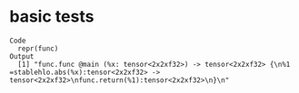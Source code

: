 # basic tests

    Code
      repr(func)
    Output
      [1] "func.func @main (%x: tensor<2x2xf32>) -> tensor<2x2xf32> {\n%1 =stablehlo.abs(%x):tensor<2x2xf32> -> tensor<2x2xf32>\nfunc.return(%1):tensor<2x2xf32>\n}\n"

